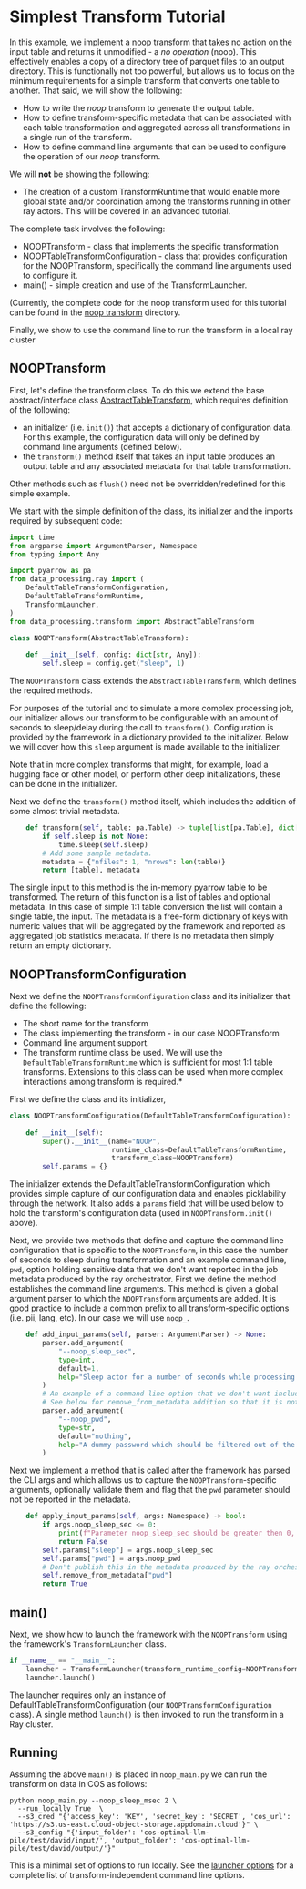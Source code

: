# Simplest Transform Tutorial
In this example, we implement a [noop](../../transforms/universal/noop) transform that takes no action
on the input table and returns it unmodified - a _no operation_ (noop).
This effectively enables a copy of a directory tree of 
parquet files to an output directory.
This is functionally not too powerful, but allows us to focus
on the minimum requirements for a simple transform that converts
one table to another.  That said, we will show the following:

* How to write the _noop_ transform to generate the output table.
* How to define transform-specific metadata that can be associated
with each table transformation and aggregated across all transformations
in a single run of the transform.
* How to define command line arguments that can be used to configure
  the operation of our _noop_ transform.

We will **not** be showing the following:
* The creation of a custom TransformRuntime that would enable more global
state and/or coordination among the transforms running in other ray actors.
This will be covered in an advanced tutorial.

The complete task involves the following:
* NOOPTransform - class that implements the specific transformation
* NOOPTableTransformConfiguration - class that provides configuration for the 
NOOPTransform, specifically the command line arguments used to configure it.
* main() - simple creation and use of the TransformLauncher.

(Currently, the complete code for the noop transform used for this
tutorial can be found in the
[noop transform](../../transforms/universal/noop) directory.

Finally, we show to use the command line to run the transform in a local ray cluster

## NOOPTransform

First, let's define the transform class.  To do this we extend
the base abstract/interface class 
[AbstractTableTransform](../src/data_processing/transform/table_transform.py),
which requires definition of the following:
* an initializer (i.e. `init()`) that accepts a dictionary of configuration
data.  For this example, the configuration data will only be defined by
command line arguments (defined below).
* the `transform()` method itself that takes an input table produces an output
table and any associated metadata for that table transformation.

Other methods such as `flush()` need not be overridden/redefined for this simple example.

We start with the simple definition of the class, its initializer and the imports required
by subsequent code:

```python
import time
from argparse import ArgumentParser, Namespace
from typing import Any

import pyarrow as pa 
from data_processing.ray import (
    DefaultTableTransformConfiguration,
    DefaultTableTransformRuntime,
    TransformLauncher,
)
from data_processing.transform import AbstractTableTransform

class NOOPTransform(AbstractTableTransform):
    
    def __init__(self, config: dict[str, Any]):
        self.sleep = config.get("sleep", 1)
```
The `NOOPTransform` class extends the `AbstractTableTransform`, which defines the required methods.

For purposes of the tutorial and to simulate a more complex processing
job, our initializer allows our transform to be configurable
with an amount of seconds to sleep/delay during the call to `transform()`.
Configuration is provided by the framework in a dictionary provided to the initializer.
Below we will cover how this `sleep` argument is made available to the initializer.

Note that in more complex transforms that might, for example, load a hugging face or other model,
or perform other deep initializations, these can be done in the initializer.

Next we define the `transform()` method itself, which includes the addition of some
almost trivial metadata.

```python
    def transform(self, table: pa.Table) -> tuple[list[pa.Table], dict[str, Any]]:
        if self.sleep is not None:
            time.sleep(self.sleep)
        # Add some sample metadata.
        metadata = {"nfiles": 1, "nrows": len(table)}
        return [table], metadata
```
The single input to this method is the in-memory pyarrow table to be transformed.
The return of this function is a list of tables and optional metadata.  In this
case of simple 1:1 table conversion the list will contain a single table, the input.
The metadata is a free-form dictionary of keys with numeric values that will be aggregated
by the framework and reported as aggregated job statistics metadata. 
If there is no metadata then simply return an empty dictionary.

## NOOPTransformConfiguration

Next we define the `NOOPTransformConfiguration` class and its initializer that define the following:

* The short name for the transform
* The class implementing the transform - in our case NOOPTransform
* Command line argument support.
* The transform runtime class be used.  We will use the `DefaultTableTransformRuntime`
which is sufficient for most 1:1 table transforms.  Extensions to this class can be
used when more complex interactions among transform is required.*

First we define the class and its initializer,

```python
class NOOPTransformConfiguration(DefaultTableTransformConfiguration):
    
    def __init__(self):
        super().__init__(name="NOOP", 
                         runtime_class=DefaultTableTransformRuntime, 
                         transform_class=NOOPTransform)
        self.params = {}
```
The initializer extends the DefaultTableTransformConfiguration which provides simple
capture of our configuration data and enables picklability through the network.
It also adds a `params` field that will be used below to hold the transform's 
configuration data (used in `NOOPTransform.init()` above).

Next, we provide two methods that define and capture the command line configuration that 
is specific to the `NOOPTransform`, in this case the number of seconds to sleep during transformation
and an example command line, `pwd`, option holding sensitive data that we don't want reported
in the job metadata produced by the ray orchestrator.
First we define the method establishes the command line arguments.
This method is given a global argument parser to which the `NOOPTransform` arguments are added.
It is good practice to include a common prefix to all transform-specific options (i.e. pii, lang, etc).
In our case we will use `noop_`.

```python
    def add_input_params(self, parser: ArgumentParser) -> None:
        parser.add_argument(
            "--noop_sleep_sec",
            type=int,
            default=1,
            help="Sleep actor for a number of seconds while processing the data frame",
        )
        # An example of a command line option that we don't want included in the metadata collected by the Ray orchestrator
        # See below for remove_from_metadata addition so that it is not reported.
        parser.add_argument(
            "--noop_pwd",
            type=str,
            default="nothing",
            help="A dummy password which should be filtered out of the metadata",
        )
```
Next we implement a method that is called after the framework has parsed the CLI args
and which allows us to capture the `NOOPTransform`-specific arguments, optionally validate them
and flag that the `pwd` parameter should not be reported in the metadata.

```python
    def apply_input_params(self, args: Namespace) -> bool:
        if args.noop_sleep_sec <= 0:
            print(f"Parameter noop_sleep_sec should be greater then 0, you specified {args.noop_sleep_sec}")
            return False
        self.params["sleep"] = args.noop_sleep_sec
        self.params["pwd"] = args.noop_pwd
        # Don't publish this in the metadata produced by the ray orchestrator.
        self.remove_from_metadata["pwd"]
        return True
```

## main()

Next, we show how to launch the framework with the `NOOPTransform` using the 
framework's `TransformLauncher` class.

```python
if __name__ == "__main__":
    launcher = TransformLauncher(transform_runtime_config=NOOPTransformConfiguration())
    launcher.launch()
```
The launcher requires only an instance of DefaultTableTransformConfiguration 
(our `NOOPTransformConfiguration` class).
A single method `launch()` is then invoked to run the transform in a Ray cluster.

## Running

Assuming the above `main()` is placed in `noop_main.py` we can run the transform on data 
in COS as follows:

```shell
python noop_main.py --noop_sleep_msec 2 \
  --run_locally True  \
  --s3_cred "{'access_key': 'KEY', 'secret_key': 'SECRET', 'cos_url': 'https://s3.us-east.cloud-object-storage.appdomain.cloud'}" \
  --s3_config "{'input_folder': 'cos-optimal-llm-pile/test/david/input/', 'output_folder': 'cos-optimal-llm-pile/test/david/output/'}"
```
This is a minimal set of options to run locally.
See the [launcher options](launcher-options.md) for a complete list of
transform-independent command line options.

